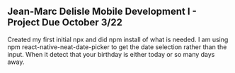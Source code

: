 Jean-Marc Delisle
Mobile Development I - Project
Due October 3/22
---

Created my first initial npx and did npm install of what is needed. I am using npm react-native-neat-date-picker to get the date selection rather than the input.
When it detect that your birthday is either today or so many days away.
